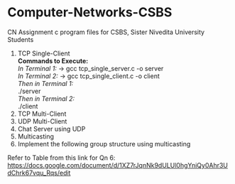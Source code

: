 # Computer-Networks-CSBS
CN Assignment c program files for CSBS, Sister Nivedita University Students

1. TCP Single-Client <br><strong>Commands to Execute:</strong><br><i>In Terminal 1:</i> -> gcc tcp_single_server.c -o server<br><i>In Terminal 2:</i> -> gcc tcp_single_client.c -o client<br><i>Then in Terminal 1:</i><br>./server<br><i>Then in Terminal 2:</i><br> ./client
2. TCP Multi-Client <br>
3. UDP Multi-Client <br>
4. Chat Server using UDP <br>
5. Multicasting <br>
6. Implement the following group structure using multicasting

Refer to Table from this link for Qn 6: https://docs.google.com/document/d/1XZ7rJqnNk9dULUl0hgYniQy0Ahr3UdChrk67vqu_Rqs/edit
